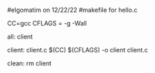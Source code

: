 #elgomatim on 12/22/22
#makefile for hello.c

CC=gcc
CFLAGS = -g -Wall

all: client


client: client.c
	$(CC) $(CFLAGS) -o client client.c

clean:
	rm client
